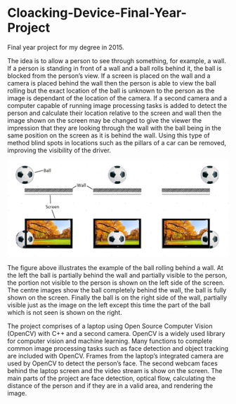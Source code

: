 # Cloacking-Device-Final-Year-Project
Final year project for my degree in 2015.

The idea is to allow a person to see through something, for example, a wall. If a person is standing in front of a wall and a ball rolls behind it, the ball is blocked from the person’s view. If a screen is placed on the wall and a camera is placed behind the wall then the person is able to view the ball rolling but the exact location of the ball is unknown to the person as the image is dependant of the location of the camera. If a second camera and a computer capable of running image processing tasks is added to detect the person and calculate their location relative to the screen and wall then the image shown on the screen may be changed to give the viewer the impression that they are looking through the wall with the ball being in the same position on the screen as it is behind the wall. Using this type of method blind spots in locations such as the pillars of a car can be removed, improving the visibility of the driver.

![alt text](https://github.com/stephentreacy/Cloacking-Device-Final-Year-Project/blob/main/images/ball_intro.png?raw=true)

The figure above illustrates the example of the ball rolling behind a wall. At the left the ball is partially behind the wall and partially visible to the person, the portion not visible to the person is shown on the left side of the screen. The centre images show the ball completely behind the wall, the ball is fully shown on the screen. Finally the ball is on the right side of the wall, partially visible just as the image on the left except this time the part of the ball which is not seen is shown on the right.

The project comprises of a laptop using Open Source Computer Vision (OpenCV) with C++ and a second camera. OpenCV is a widely used library for computer vision and machine learning. Many functions to complete common image processing tasks such as face detection and object tracking are included with OpenCV. Frames from the laptop’s integrated camera are used by OpenCV to detect the person’s face. The second webcam faces behind the laptop screen and the video stream is show on the screen. The main parts of the project are face detection, optical flow, calculating the distance of the person and if they are in a valid area, and rendering the image.


